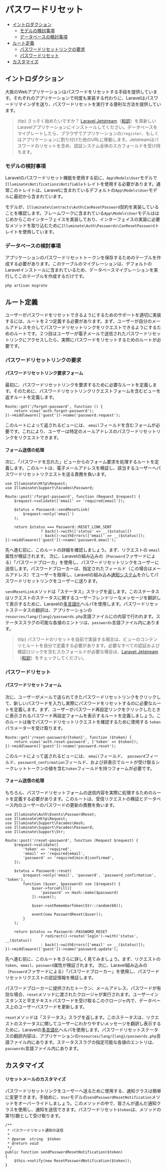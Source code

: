 # パスワードリセット

- [イントロダクション](#introduction)
    - [モデルの検討事項](#model-preparation)
    - [データベースの検討事項](#database-preparation)
- [ルート定義](#routing)
    - [パスワードリセットリンクの要求](#requesting-the-password-reset-link)
    - [パスワードリセット](#resetting-the-password)
- [カスタマイズ](#password-customization)

<a name="introduction"></a>
## イントロダクション

大抵のWebアプリケーションはパスワードをリセットする手段を提供しています。それぞれのアプリケーションで何度も実装する代わりに、Laravelはパスワードリマインダを送り、パスワードリセットを実行する便利な方法を提供しています。

> {tip} さっそく始めたいですか？ [Laravel Jetstream](https://jetstream.laravel.com)（[和訳](/jetstream/1.0/ja/introduction.html)）を真新しいLaravelアプリケーションにインストールしてください。データベースをマイグレートしたら、ブラウザでアプリケーションの`/register`、もしくはアプリケーションに割り付けた他のURLに移動します。Jetstreamはパスワードのリセットを含め、認証システム全体のスカフォールドを受け持ちます。

<a name="model-preparation"></a>
### モデルの検討事項

Laravelのパスワードリセット機能を使用する前に、`App\Models\User`モデルで`Illuminate\Notifications\Notifiable`トレイトを使用する必要があります。通常このトレイトは、Laravelに含まれているデフォルトの`App\Models\User`モデルに最初から含まれています。

モデルが、`Illuminate\Contracts\Auth\CanResetPassword`契約を実装していることを確認します。フレームワークに含まれている`App\Models\User`モデルははじめからこのインターフェイスを実装しており、インターフェイスの実装に必要なメソッドを取り込むために`Illuminate\Auth\Passwords\CanResetPassword`トレイトを使用しています。

<a name="database-preparation"></a>
### データベースの検討事項

アプリケーションのパスワードリセットトークンを保存するためのテーブルを作成する必要があります。このテーブルのマイグレーションは、デフォルトのLaravelインストールに含まれているため、データベースマイグレーションを実行してこのテーブルを作成するだけです。

    php artisan migrate

<a name="routing"></a>
## ルート定義

ユーザーがパスワードをリセットできるようにするためのサポートを適切に実装するには、ルートを２つ定義する必要があります。まず、ユーザーが自分のメールアドレスを介してパスワードリセットリンクをリクエストできるようにするためのルートです。２つ目はユーザーが電子メールで送信されたパスワードリセットリンクにアクセスしたら、実際にパスワードをリセットするためのルートが必要です。

<a name="requesting-the-password-reset-link"></a>
### パスワードリセットリンクの要求

#### パスワードリセットリンク要求フォーム

最初に、パスワードリセットリンクを要求するために必要なルートを定義します。そのために、パスワードリセットリンクリクエストフォームを含むビューを返すルートを定義します。

    Route::get('/forgot-password', function () {
        return view('auth.forgot-password');
    })->middleware(['guest'])->name('password.request');

このルートによって返されるビューには、 `email`フィールドを含むフォームが必要です。これにより、ユーザーは特定のメールアドレスのパスワードリセットリンクをリクエストできます。

#### フォーム送信の処理

次に、「パスワードを忘れた」ビューからのフォーム要求を処理するルートを定義します。このルートは、電子メールアドレスを検証し、該当するユーザーへパスワードリセットリクエストを送る責務を負います。

    use Illuminate\Http\Request;
    use Illuminate\Support\Facades\Password;

    Route::post('/forgot-password', function (Request $request) {
        $request->validate(['email' => 'required|email']);

        $status = Password::sendResetLink(
            $request->only('email')
        );

        return $status === Password::RESET_LINK_SENT
                    ? back()->with(['status' => __($status)])
                    : back()->withErrors(['email' => __($status)]);
    })->middleware(['guest'])->name('password.email');

先へ進む前に、このルートの詳細を確認しましょう。まず、リクエストの `email`属性が検証されます。 次に、Laravelの組み込みの（`Password`ファサードによる）「パスワードブローカ」を使用し、パスワードリセットリンクをユーザーに送信します。パスワードブローカーは、指定されたフィールド（この場合はメールアドレス）でユーザーを取得し、Laravelの組み込み[通知システム](/docs/{{version}}/notifications)を介してパスワードリセットリンクをユーザーに送ります。

`sendResetLink`メソッドは「ステータス」スラッグを返します。このステータスはリクエストのステータスに関するユーザーフレンドリーなメッセージを翻訳して表示するために、Laravelの[多言語化](/docs/{{version}}/localization)ヘルパを使用します。パスワードリセットステータスの翻訳は、アプリケーションの `resources/lang/{lang}/passwords.php`言語ファイルにの内容で行われます。ステータススラグの可能な各値のエントリは、`passwords`言語ファイル内にあります。

> {tip} パスワードのリセットを自前で実装する場合は、ビューのコンテンツとルートを自分で定義する必要があります。必要なすべての認証および検証ロジックを含むスカフォールドが必要な場合は、[Laravel Jetstream](https://jetstream.laravel.com)（[和訳](/jetstream/1.0/ja/introduction.html)）をチェックしてください。

<a name="resetting-the-password"></a>
### パスワードリセット

#### パスワードリセットフォーム

次に、ユーザーがメールで送られてきたパスワードリセットリンクをクリックして、新しいパスワードを入力し実際にパスワードをリセットするのに必要なルートを定義します。まず、ユーザーがパスワード再設定リンクをクリックしたときに表示されるパスワード再設定フォームを表示するルートを定義しましょう。このルートは後でパスワードリセットリクエストを確認するために使用する `token`パラメーターを受け取ります。

    Route::get('/reset-password/{token}', function ($token) {
        return view('auth.reset-password', ['token' => $token]);
    })->middleware(['guest'])->name('password.reset');

このルートによって返されるビューには、 `email`フィールド、` password`フィールド、`password_confirmation`フィールド、および非表示でルートが受け取るシークレットトークンの値を含む`token`フィールドを持つフォームが必要です。

#### フォーム送信の処理

もちろん、パスワードリセットフォームの送信内容を実際に処理するためのルートを定義する必要があります。このルートは、受信リクエストの検証とデータベース内のユーザーのパスワードの更新の責務を負います。

    use Illuminate\Auth\Events\PasswordReset;
    use Illuminate\Http\Request;
    use Illuminate\Support\Facades\Hash;
    use Illuminate\Support\Facades\Password;
    use Illuminate\Support\Str;

    Route::post('/reset-password', function (Request $request) {
        $request->validate([
            'token' => 'required',
            'email' => 'required|email',
            'password' => 'required|min:8|confirmed',
        ]);

        $status = Password::reset(
            $request->only('email', 'password', 'password_confirmation', 'token'),
            function ($user, $password) use ($request) {
                $user->forceFill([
                    'password' => Hash::make($password)
                ])->save();

                $user->setRememberToken(Str::random(60));

                event(new PasswordReset($user));
            }
        );

        return $status == Password::PASSWORD_RESET
                    ? redirect()->route('login')->with('status', __($status))
                    : back()->withErrors(['email' => __($status)]);
    })->middleware(['guest'])->name('password.update');

先へ進む前に、このルートをさらに詳しく見てみましょう。まず、リクエストの`token`、`email`、`password`属性が検証されます。 次に、Laravel組み込みの（`Password`ファサードによる）「パスワードブローカー」を使用し、パスワードリセットリクエストの認証情報を検証します。

パスワードブローカーに提供されたトークン、メールアドレス、パスワードが有効な場合、`reset`メソッドに渡されたクロージャが実行されます。ユーザーインスタンスと平文テキストパスワードを受け取るこのクロージャ内で、データベース上のユーザーパスワードを更新します。

`reset`メソッドは「ステータス」スラグを返します。このステータスは、リクエストのステータスに関してユーザーにわかりやすいメッセージを翻訳し表示するために、Laravelの[多言語化](/docs/{{version}}/localization)ヘルパを使用します。パスワードリセットステータスの翻訳内容は、アプリケーションの`resources/lang/{lang}/passwords.php`言語ファイル内にあります。ステータススラグの指定可能な各値のエントリは、`passwords`言語ファイル内にあります。

<a name="password-customization"></a>
## カスタマイズ

#### リセットメールのカスタマイズ

パスワードリセットリンクをユーザーへ送るために使用する、通知クラスは簡単に変更できます。手始めに、`User`モデルの`sendPasswordResetNotification`メソッドをオーバーライドしましょう。このメソッドの中で、皆さんが選んだ通知クラスを使用し、通知を送信できます。パスワードリセット`$token`は、メソッドの第1引数として受け取ります。

    /**
     * パスワードリセット通知の送信
     *
     * @param  string  $token
     * @return void
     */
    public function sendPasswordResetNotification($token)
    {
        $this->notify(new ResetPasswordNotification($token));
    }
